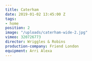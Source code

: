 ```yaml
---
title: Caterham
date: 2019-01-02 13:45:00 Z
tags:
- home
position: 2
image: "/uploads/caterham-wide-2.jpg"
vimeo: 320726773
director: Wriggles & Robins
production-company: Friend London
equipment: Arri Alexa
---
```


